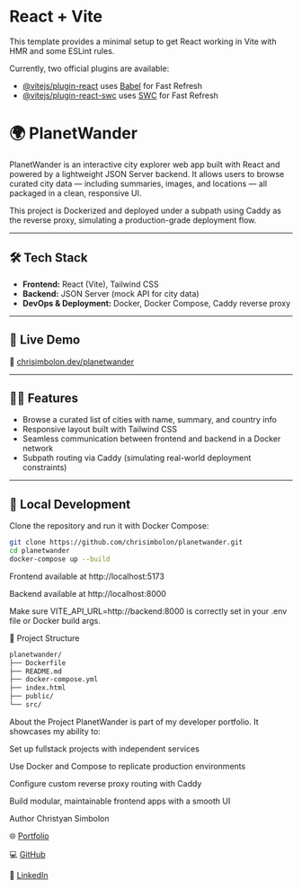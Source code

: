 
# React + Vite

This template provides a minimal setup to get React working in Vite with HMR and some ESLint rules.

Currently, two official plugins are available:

- [@vitejs/plugin-react](https://github.com/vitejs/vite-plugin-react/blob/main/packages/plugin-react/README.md) uses [Babel](https://babeljs.io/) for Fast Refresh
- [@vitejs/plugin-react-swc](https://github.com/vitejs/vite-plugin-react-swc) uses [SWC](https://swc.rs/) for Fast Refresh

# 🌍 PlanetWander

PlanetWander is an interactive city explorer web app built with React and powered by a lightweight JSON Server backend. It allows users to browse curated city data — including summaries, images, and locations — all packaged in a clean, responsive UI.

This project is Dockerized and deployed under a subpath using Caddy as the reverse proxy, simulating a production-grade deployment flow.

---

## 🛠️ Tech Stack

- **Frontend:** React (Vite), Tailwind CSS
- **Backend:** JSON Server (mock API for city data)
- **DevOps & Deployment:** Docker, Docker Compose, Caddy reverse proxy

---

## 🚀 Live Demo

🔗 [chrisimbolon.dev/planetwander](https://chrisimbolon.dev/planetwander)

---

## 🧑‍💻 Features

- Browse a curated list of cities with name, summary, and country info
- Responsive layout built with Tailwind CSS
- Seamless communication between frontend and backend in a Docker network
- Subpath routing via Caddy (simulating real-world deployment constraints)

---

## 🐳 Local Development

Clone the repository and run it with Docker Compose:

```bash
git clone https://github.com/chrisimbolon/planetwander.git
cd planetwander
docker-compose up --build
```

Frontend available at http://localhost:5173

Backend available at http://localhost:8000

Make sure VITE_API_URL=http://backend:8000 is correctly set in your .env file or Docker build args.

📁 Project Structure
```bash
planetwander/
├── Dockerfile    
├── README.md    
├── docker-compose.yml
├── index.html    
├── public/
└── src/
```
About the Project
PlanetWander is part of my developer portfolio. It showcases my ability to:

Set up fullstack projects with independent services

Use Docker and Compose to replicate production environments

Configure custom reverse proxy routing with Caddy

Build modular, maintainable frontend apps with a smooth UI

Author
Christyan Simbolon

🌐 [Portfolio](https://chrisimbolon.dev/)

💻 [GitHub](https://github.com/chrisimbolon)

🔗 [LinkedIn](https://www.linkedin.com/in/christyan-simbolon-60a854360/)
